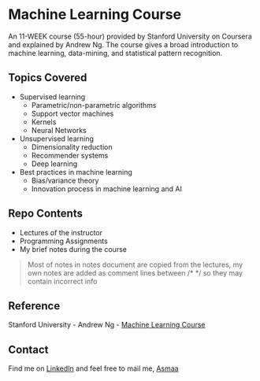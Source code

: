 # Machine Learning Course
An 11-WEEK course (55-hour) provided by Stanford University on Coursera and explained by Andrew Ng. The course gives a broad introduction to machine learning, data-mining, and statistical pattern recognition.

## Topics Covered
* Supervised learning 
   * Parametric/non-parametric algorithms
   * Support vector machines
   * Kernels
   * Neural Networks
* Unsupervised learning
   * Dimensionality reduction
   * Recommender systems
   * Deep learning
* Best practices in machine learning 
   * Bias/variance theory
   * Innovation process in machine learning and AI

## Repo Contents
* Lectures of the instructor 
* Programming Assignments
* My brief notes during the course

> Most of notes in notes document are copied from the lectures, my own notes are added as comment lines between /\* \*/ so they may contain incorrect info

## Reference
Stanford University - Andrew Ng - [Machine Learning Course](https://www.coursera.org/learn/machine-learning)

## Contact
Find me on [LinkedIn](https://www.linkedin.com/in/asmaa-mirkhan/) and feel free to mail me, [Asmaa](mailto:asmaamirkhan.am@gmail.com)
